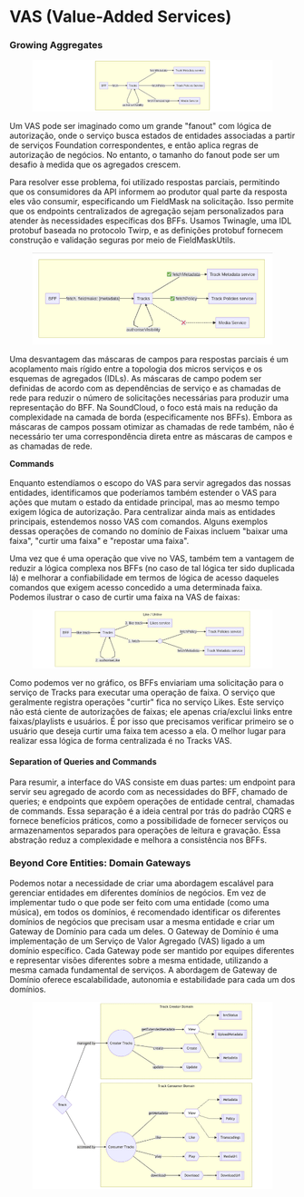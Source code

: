 # VAS (Value-Added Services)





### Growing Aggregates

<figure><img src="../../.gitbook/assets/image (3).png" alt=""><figcaption></figcaption></figure>



Um VAS pode ser imaginado como um grande "fanout" com lógica de autorização, onde o serviço busca estados de entidades associadas a partir de serviços Foundation correspondentes, e então aplica regras de autorização de negócios. No entanto, o tamanho do fanout pode ser um desafio à medida que os agregados crescem.

Para resolver esse problema, foi utilizado respostas parciais, permitindo que os consumidores da API informem ao produtor qual parte da resposta eles vão consumir, especificando um FieldMask na solicitação. Isso permite que os endpoints centralizados de agregação sejam personalizados para atender às necessidades específicas dos BFFs. Usamos Twinagle, uma IDL protobuf baseada no protocolo Twirp, e as definições protobuf fornecem construção e validação seguras por meio de FieldMaskUtils.

<figure><img src="../../.gitbook/assets/image (8).png" alt=""><figcaption></figcaption></figure>

Uma desvantagem das máscaras de campos para respostas parciais é um acoplamento mais rígido entre a topologia dos micros serviços e os esquemas de agregados (IDLs). As máscaras de campo podem ser definidas de acordo com as dependências de serviço e as chamadas de rede para reduzir o número de solicitações necessárias para produzir uma representação do BFF. Na SoundCloud, o foco está mais na redução da complexidade na camada de borda (especificamente nos BFFs). Embora as máscaras de campos possam otimizar as chamadas de rede também, não é necessário ter uma correspondência direta entre as máscaras de campos e as chamadas de rede.

**Commands**\
\
Enquanto estendíamos o escopo do VAS para servir agregados das nossas entidades, identificamos que poderíamos também estender o VAS para ações que mutam o estado da entidade principal, mas ao mesmo tempo exigem lógica de autorização. Para centralizar ainda mais as entidades principais, estendemos nosso VAS com comandos. Alguns exemplos dessas operações de comando no domínio de Faixas incluem "baixar uma faixa", "curtir uma faixa" e "repostar uma faixa".

Uma vez que é uma operação que vive no VAS, também tem a vantagem de reduzir a lógica complexa nos BFFs (no caso de tal lógica ter sido duplicada lá) e melhorar a confiabilidade em termos de lógica de acesso daqueles comandos que exigem acesso concedido a uma determinada faixa. Podemos ilustrar o caso de curtir uma faixa na VAS de faixas:

<figure><img src="../../.gitbook/assets/image (10).png" alt=""><figcaption></figcaption></figure>

Como podemos ver no gráfico, os BFFs enviariam uma solicitação para o serviço de Tracks para executar uma operação de faixa. O serviço que geralmente registra operações "curtir" fica no serviço Likes. Este serviço não está ciente de autorizações de faixas; ele apenas cria/exclui links entre faixas/playlists e usuários. É por isso que precisamos verificar primeiro se o usuário que deseja curtir uma faixa tem acesso a ela. O melhor lugar para realizar essa lógica de forma centralizada é no Tracks VAS.

#### Separation of Queries and Commands

Para resumir, a interface do VAS consiste em duas partes: um endpoint para servir seu agregado de acordo com as necessidades do BFF, chamado de queries; e endpoints que expõem operações de entidade central, chamadas de commands. Essa separação é a ideia central por trás do padrão CQRS e fornece benefícios práticos, como a possibilidade de fornecer serviços ou armazenamentos separados para operações de leitura e gravação. Essa abstração reduz a complexidade e melhora a consistência nos BFFs.

### Beyond Core Entities: Domain Gateways

Podemos notar a necessidade de criar uma abordagem escalável para gerenciar entidades em diferentes domínios de negócios. Em vez de implementar tudo o que pode ser feito com uma entidade (como uma música), em todos os domínios, é recomendado identificar os diferentes domínios de negócios que precisam usar a mesma entidade e criar um Gateway de Domínio para cada um deles. O Gateway de Domínio é uma implementação de um Serviço de Valor Agregado (VAS) ligado a um domínio específico. Cada Gateway pode ser mantido por equipes diferentes e representar visões diferentes sobre a mesma entidade, utilizando a mesma camada fundamental de serviços. A abordagem de Gateway de Domínio oferece escalabilidade, autonomia e estabilidade para cada um dos domínios.

<figure><img src="../../.gitbook/assets/image.png" alt=""><figcaption></figcaption></figure>
